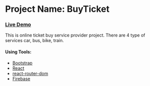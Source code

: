 # Project Name: BuyTicket

### [Live Demo](https://buyticket-9f85d.web.app/)

This is online ticket buy service provider project. There are 4 type of services car, bus, bike, train. 

#### Using Tools:
- [Bootstrap](https://getbootstrap.com/)
- [React](https://reactjs.org/)
- [react-router-dom](https://reactrouter.com/)
- [Firebase](https://firebase.google.com/)